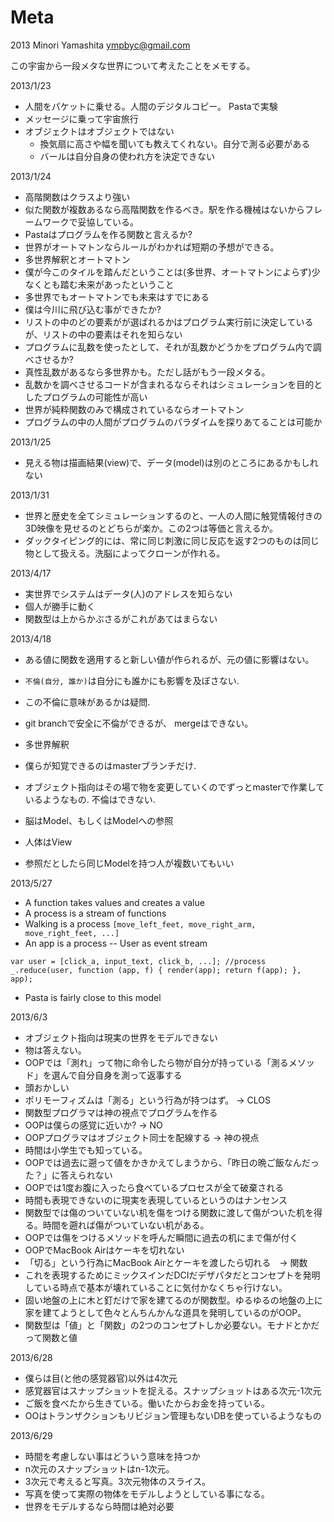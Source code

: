Meta
====

2013 Minori Yamashita <ympbyc@gmail.com>

この宇宙から一段メタな世界について考えたことをメモする。

2013/1/23

+ 人間をパケットに乗せる。人間のデジタルコピー。 Pastaで実験
+ メッセージに乗って宇宙旅行
+ オブジェクトはオブジェクトではない
  + 換気扇に高さや幅を聞いても教えてくれない。自分で測る必要がある
  + バールは自分自身の使われ方を決定できない

2013/1/24

+ 高階関数はクラスより強い
+ 似た関数が複数あるなら高階関数を作るべき。駅を作る機械はないからフレームワークで妥協している。
+ Pastaはプログラムを作る関数と言えるか?
+ 世界がオートマトンならルールがわかれば短期の予想ができる。
+ 多世界解釈とオートマトン
+ 僕が今このタイルを踏んだということは(多世界、オートマトンによらず)少なくとも踏む未来があったということ
+ 多世界でもオートマトンでも未来はすでにある
+ 僕は今川に飛び込む事ができたか?
+ リストの中のどの要素がが選ばれるかはプログラム実行前に決定しているが、リストの中の要素はそれを知らない
+ プログラムに乱数を使ったとして、それが乱数かどうかをプログラム内で調べさせるか?
+ 真性乱数があるなら多世界かも。ただし話がもう一段メタる。
+ 乱数かを調べさせるコードが含まれるならそれはシミュレーションを目的としたプログラムの可能性が高い
+ 世界が純粋関数のみで構成されているならオートマトン
+ プログラムの中の人間がプログラムのパラダイムを探りあてることは可能か

2013/1/25

+ 見える物は描画結果(view)で、データ(model)は別のところにあるかもしれない

2013/1/31

+ 世界と歴史を全てシミュレーションするのと、一人の人間に触覚情報付きの3D映像を見せるのとどちらが楽か。この2つは等価と言えるか。
+ ダックタイピング的には、常に同じ刺激に同じ反応を返す2つのものは同じ物として扱える。洗脳によってクローンが作れる。


2013/4/17

+ 実世界でシステムはデータ(人)のアドレスを知らない
+ 個人が勝手に動く
+ 関数型は上からかぶさるがこれがあてはまらない

2013/4/18

+ ある値に関数を適用すると新しい値が作られるが、元の値に影響はない。 
+ `不倫(自分, 誰か)`は自分にも誰かにも影響を及ぼさない.
+ この不倫に意味があるかは疑問.
+ git branchで安全に不倫ができるが、 mergeはできない。
+ 多世界解釈
+ 僕らが知覚できるのはmasterブランチだけ.
+ オブジェクト指向はその場で物を変更していくのでずっとmasterで作業しているようなもの. 不倫はできない.

+ 脳はModel、もしくはModelへの参照
+ 人体はView
+ 参照だとしたら同じModelを持つ人が複数いてもいい


2013/5/27

+ A function takes values and creates a value
+ A process is a stream of functions
+ Walking is a process `[move_left_feet, move_right_arm, move_right_feet, ...]`
+ An app is a process -- User as event stream

```
var user = [click_a, input_text, click_b, ...]; //process
_.reduce(user, function (app, f) { render(app); return f(app); }, app);
```

+ Pasta is fairly close to this model


2013/6/3

+ オブジェクト指向は現実の世界をモデルできない
+ 物は答えない。
+ OOPでは「測れ」って物に命令したら物が自分が持っている「測るメソッド」を選んで自分自身を測って返事する
+ 頭おかしい
+ ポリモーフィズムは「測る」という行為が持つはず。 -> CLOS
+ 関数型プログラマは神の視点でプログラムを作る
+ OOPは僕らの感覚に近いか? -> NO
+ OOPプログラマはオブジェクト同士を配線する -> 神の視点
+ 時間は小学生でも知っている。
+ OOPでは過去に遡って値をかきかえてしまうから、「昨日の晩ご飯なんだった？」に答えられない
+ OOPでは1度お腹に入ったら食べているプロセスが全て破棄される
+ 時間も表現できないのに現実を表現しているというのはナンセンス
+ 関数型では傷のついていない机を傷をつける関数に渡して傷がついた机を得る。時間を遡れば傷がついていない机がある。
+ OOPでは傷をつけるメソッドを呼んだ瞬間に過去の机にまで傷が付く
+ OOPでMacBook Airはケーキを切れない
+ 「切る」という行為にMacBook Airとケーキを渡したら切れる　-> 関数
+ これを表現するためにミックスインだDCIだデザパタだとコンセプトを発明している時点で基本が壊れていることに気付かなくちゃ行けない。
+ 固い地盤の上に木と釘だけで家を建てるのが関数型。ゆるゆるの地盤の上に家を建てようとして色々とんちんかんな道具を発明しているのがOOP。
+ 関数型は「値」と「関数」の2つのコンセプトしか必要ない。モナドとかだって関数と値


2013/6/28

+ 僕らは目(と他の感覚器官)以外は4次元
+ 感覚器官はスナップショットを捉える。スナップショットはある次元-1次元
+ ご飯を食べたから生きている。働いたからお金を持っている。
+ OOはトランザクションもリビジョン管理もないDBを使っているようなもの

2013/6/29

+ 時間を考慮しない事はどういう意味を持つか
+ n次元のスナップショットはn-1次元。
+ 3次元で考えると写真。3次元物体のスライス。
+ 写真を使って実際の物体をモデルしようとしている事になる。
+ 世界をモデルするなら時間は絶対必要

